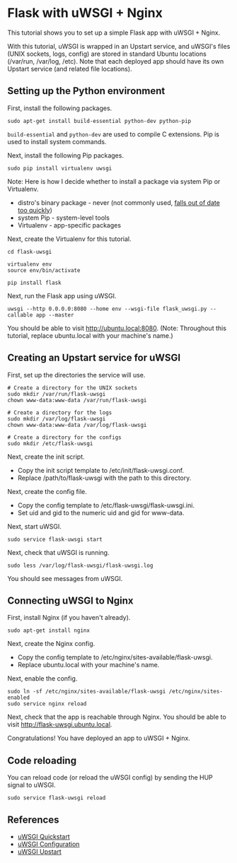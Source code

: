 Flask with uWSGI + Nginx
===
This tutorial shows you to set up a simple Flask app with uWSGI + Nginx.

With this tutorial, uWSGI is wrapped in an Upstart service, and uWSGI's files (UNIX sockets, logs, config) are stored in standard Ubuntu locations (/var/run, /var/log, /etc). Note that each deployed app should have its own Upstart service (and related file locations).

Setting up the Python environment
---
First, install the following packages.
    
    sudo apt-get install build-essential python-dev python-pip

`build-essential` and `python-dev` are used to compile C extensions. Pip is used to install system commands.

Next, install the following Pip packages.

    sudo pip install virtualenv uwsgi 

Note: Here is how I decide whether to install a package via system Pip or Virtualenv.

- distro's binary package - never (not commonly used, [falls out of date too quickly](http://uwsgi-docs.readthedocs.org/en/latest/WSGIquickstart.html))
- system Pip - system-level tools
- Virtualenv - app-specific packages

Next, create the Virtualenv for this tutorial.

    cd flask-uwsgi
    
    virtualenv env
    source env/bin/activate

    pip install flask

Next, run the Flask app using uWSGI.

    uwsgi --http 0.0.0.0:8080 --home env --wsgi-file flask_uwsgi.py --callable app --master

You should be able to visit http://ubuntu.local:8080. (Note: Throughout this tutorial, replace ubuntu.local with your machine's name.)

Creating an Upstart service for uWSGI
---
First, set up the directories the service will use.

    # Create a directory for the UNIX sockets
    sudo mkdir /var/run/flask-uwsgi
    chown www-data:www-data /var/run/flask-uwsgi

    # Create a directory for the logs
    sudo mkdir /var/log/flask-uwsgi
    chown www-data:www-data /var/log/flask-uwsgi

    # Create a directory for the configs
    sudo mkdir /etc/flask-uwsgi

Next, create the init script.

- Copy the init script template to /etc/init/flask-uwsgi.conf.
- Replace /path/to/flask-uwsgi with the path to this directory.

Next, create the config file.

- Copy the config template to /etc/flask-uwsgi/flask-uwsgi.ini.
- Set uid and gid to the numeric uid and gid for www-data.

Next, start uWSGI.

    sudo service flask-uwsgi start

Next, check that uWSGI is running.

    sudo less /var/log/flask-uwsgi/flask-uwsgi.log

You should see messages from uWSGI.

Connecting uWSGI to Nginx
---
First, install Nginx (if you haven't already).

    sudo apt-get install nginx    

Next, create the Nginx config.

- Copy the config template to /etc/nginx/sites-available/flask-uwsgi.
- Replace ubuntu.local with your machine's name.

Next, enable the config.

    sudo ln -sf /etc/nginx/sites-available/flask-uwsgi /etc/nginx/sites-enabled
    sudo service nginx reload

Next, check that the app is reachable through Nginx. You should be able to visit http://flask-uwsgi.ubuntu.local.

Congratulations! You have deployed an app to uWSGI + Nginx.

Code reloading
---
You can reload code (or reload the uWSGI config) by sending the HUP signal to uWSGI.

    sudo service flask-uwsgi reload

References
---
- [uWSGI Quickstart](http://uwsgi-docs.readthedocs.org/en/latest/WSGIquickstart.html)
- [uWSGI Configuration](http://uwsgi-docs.readthedocs.org/en/latest/Configuration.html)
- [uWSGI Upstart](http://uwsgi-docs.readthedocs.org/en/latest/Upstart.html)
